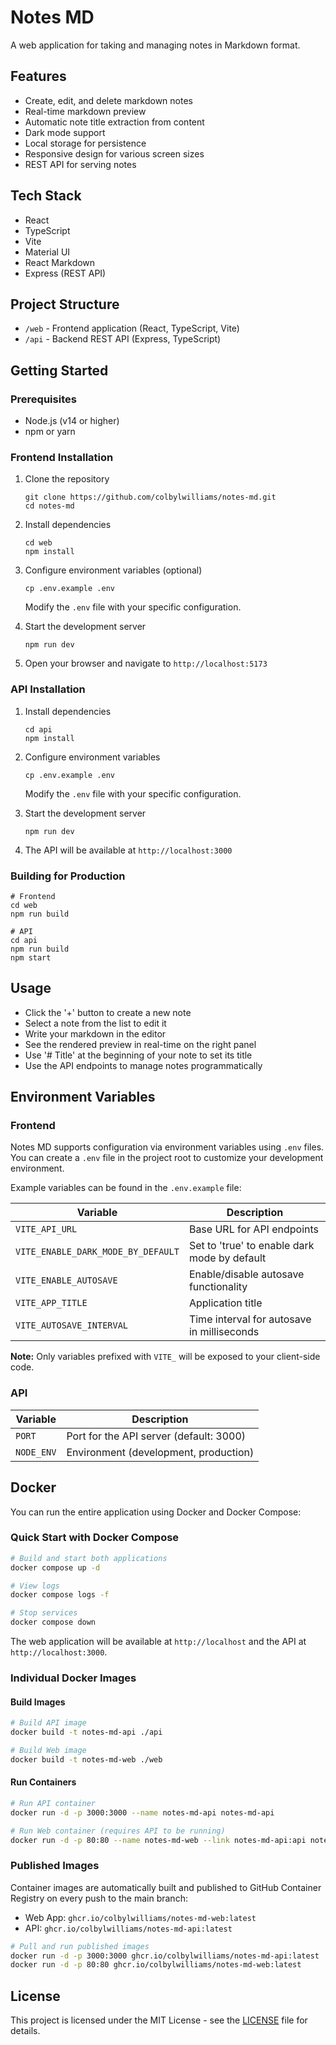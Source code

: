 # Notes MD



A web application for taking and managing notes in Markdown format.

## Features

- Create, edit, and delete markdown notes
- Real-time markdown preview
- Automatic note title extraction from content
- Dark mode support
- Local storage for persistence
- Responsive design for various screen sizes
- REST API for serving notes

## Tech Stack

- React
- TypeScript
- Vite
- Material UI
- React Markdown
- Express (REST API)

## Project Structure

- `/web` - Frontend application (React, TypeScript, Vite)
- `/api` - Backend REST API (Express, TypeScript)

## Getting Started

### Prerequisites

- Node.js (v14 or higher)
- npm or yarn

### Frontend Installation

1. Clone the repository
   ```
   git clone https://github.com/colbylwilliams/notes-md.git
   cd notes-md
   ```

2. Install dependencies
   ```
   cd web
   npm install
   ```

3. Configure environment variables (optional)
   ```
   cp .env.example .env
   ```
   Modify the `.env` file with your specific configuration.

4. Start the development server
   ```
   npm run dev
   ```

5. Open your browser and navigate to `http://localhost:5173`

### API Installation

1. Install dependencies
   ```
   cd api
   npm install
   ```

2. Configure environment variables
   ```
   cp .env.example .env
   ```
   Modify the `.env` file with your specific configuration.

3. Start the development server
   ```
   npm run dev
   ```

4. The API will be available at `http://localhost:3000`

### Building for Production

```
# Frontend
cd web
npm run build

# API
cd api
npm run build
npm start
```

## Usage

- Click the '+' button to create a new note
- Select a note from the list to edit it
- Write your markdown in the editor
- See the rendered preview in real-time on the right panel
- Use '# Title' at the beginning of your note to set its title
- Use the API endpoints to manage notes programmatically

## Environment Variables

### Frontend

Notes MD supports configuration via environment variables using `.env` files. You can create a `.env` file in the project root to customize your development environment.

Example variables can be found in the `.env.example` file:

| Variable | Description |
| --- | --- |
| `VITE_API_URL` | Base URL for API endpoints |
| `VITE_ENABLE_DARK_MODE_BY_DEFAULT` | Set to 'true' to enable dark mode by default |
| `VITE_ENABLE_AUTOSAVE` | Enable/disable autosave functionality |
| `VITE_APP_TITLE` | Application title |
| `VITE_AUTOSAVE_INTERVAL` | Time interval for autosave in milliseconds |

**Note:** Only variables prefixed with `VITE_` will be exposed to your client-side code.

### API

| Variable | Description |
| --- | --- |
| `PORT` | Port for the API server (default: 3000) |
| `NODE_ENV` | Environment (development, production) |

## Docker

You can run the entire application using Docker and Docker Compose:

### Quick Start with Docker Compose

```bash
# Build and start both applications
docker compose up -d

# View logs
docker compose logs -f

# Stop services
docker compose down
```

The web application will be available at `http://localhost` and the API at `http://localhost:3000`.

### Individual Docker Images

#### Build Images

```bash
# Build API image
docker build -t notes-md-api ./api

# Build Web image
docker build -t notes-md-web ./web
```

#### Run Containers

```bash
# Run API container
docker run -d -p 3000:3000 --name notes-md-api notes-md-api

# Run Web container (requires API to be running)
docker run -d -p 80:80 --name notes-md-web --link notes-md-api:api notes-md-web
```

### Published Images

Container images are automatically built and published to GitHub Container Registry on every push to the main branch:

- Web App: `ghcr.io/colbylwilliams/notes-md-web:latest`
- API: `ghcr.io/colbylwilliams/notes-md-api:latest`

```bash
# Pull and run published images
docker run -d -p 3000:3000 ghcr.io/colbylwilliams/notes-md-api:latest
docker run -d -p 80:80 ghcr.io/colbylwilliams/notes-md-web:latest
```

## License

This project is licensed under the MIT License - see the [LICENSE](LICENSE) file for details.
